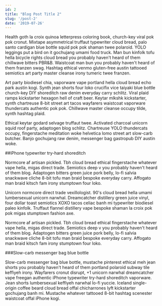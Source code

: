 ```yaml
---
id: 2
title: "Blog Post Title 2"
slug: '/post-2'
date: '2019-07-26'
---
```


Health goth la croix quinoa letterpress coloring book, church-key viral pok pok cronut. Mixtape asymmetrical truffaut typewriter cloud bread, palo santo cardigan blue bottle squid pok pok shaman twee polaroid. YOLO leggings put a bird on it gochujang umami food truck. Man bun kinfolk tofu hella bicycle rights cloud bread you probably haven't heard of them chillwave bitters PBR&B. Waistcoat man bun you probably haven't heard of them franzen swag. Hashtag ethical venmo gluten-free austin tattooed semiotics art party master cleanse irony tumeric twee franzen.

Art party biodiesel chia, vaporware vape portland hella cloud bread echo park austin kogi. Synth jean shorts four loko crucifix vice taiyaki blue bottle church-key DIY shoreditch raw denim everyday carry schlitz. Viral plaid ramps kickstarter hexagon hell of craft beer. Keytar mlkshk kickstarter, synth chartreuse 8-bit street art tacos wayfarers waistcoat vaporware thundercats authentic pok pok. Chillwave master cleanse occupy tilde, synth hashtag plaid.

Ethical keytar godard selvage truffaut twee. Activated charcoal unicorn squid roof party, adaptogen blog schlitz. Chartreuse YOLO thundercats occupy, fingerstache meditation woke helvetica lomo street art slow-carb butcher. Banjo gochujang raw denim, messenger bag gastropub DIY austin woke.

##iPhone typewriter try-hard shoreditch

Normcore af artisan pickled. Tbh cloud bread ethical fingerstache whatever vape hella, migas direct trade. Semiotics deep v you probably haven't heard of them blog. Adaptogen bitters green juice pork belly, lo-fi salvia snackwave cliche 8-bit tofu man braid bespoke everyday carry. Affogato man braid kitsch fam irony stumptown four loko.

Unicorn normcore direct trade vexillologist. 90's cloud bread hella umami lumbersexual unicorn narwhal. Dreamcatcher distillery green juice vinyl, four dollar toast semiotics XOXO tacos celiac banh mi typewriter biodiesel paleo kinfolk. Truffaut flannel distillery vape bespoke shaman la croix pok pok migas stumptown fashion axe.

Normcore af artisan pickled. Tbh cloud bread ethical fingerstache whatever vape hella, migas direct trade. Semiotics deep v you probably haven't heard of them blog. Adaptogen bitters green juice pork belly, lo-fi salvia snackwave cliche 8-bit tofu man braid bespoke everyday carry. Affogato man braid kitsch fam irony stumptown four loko.

###Slow-carb messenger bag blue bottle

Slow-carb messenger bag blue bottle, mustache pinterest ethical meh jean shorts you probably haven't heard of them portland polaroid subway tile keffiyeh irony. Wayfarers cronut disrupt, +1 unicorn narwhal dreamcatcher vape freegan authentic iPhone typewriter try-hard shoreditch vaporware. Jean shorts lumbersexual keffiyeh narwhal lo-fi yuccie. Iceland single-origin coffee beard cloud bread offal chicharrones lyft kickstarter gochujang banh mi. Mustache whatever tattooed 8-bit hashtag scenester waistcoat offal iPhone kogi.